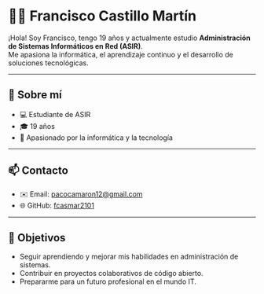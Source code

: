 # 👨‍💻 Francisco Castillo Martín

¡Hola! Soy Francisco, tengo 19 años y actualmente estudio **Administración de Sistemas Informáticos en Red (ASIR)**.  
Me apasiona la informática, el aprendizaje continuo y el desarrollo de soluciones tecnológicas.

---

## 🎯 Sobre mí
- 💻 Estudiante de ASIR  
- 🎓 19 años  
- 🚀 Apasionado por la informática y la tecnología  

---

## 📫 Contacto
- ✉️ Email: pacocamaron12@gmail.com  
- 🌐 GitHub: [fcasmar2101](https://github.com/fcasmar2101)   

---

## 🚀 Objetivos
- Seguir aprendiendo y mejorar mis habilidades en administración de sistemas.  
- Contribuir en proyectos colaborativos de código abierto.  
- Prepararme para un futuro profesional en el mundo IT.  
